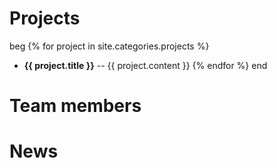 ---
---
# Projects
beg
{% for project in site.categories.projects %}
- **{{ project.title }}** -- {{ project.content }}
{% endfor %}
end

# Team members

# News